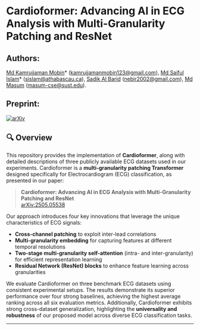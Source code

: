 # Cardioformer: Advancing AI in ECG Analysis with Multi-Granularity Patching and ResNet

## Authors:

[Md Kamrujjaman Mobin](https://scholar.google.com/citations?user=0pXfjCcAAAAJ&hl=en)\* (kamrujjamanmobin123@gmail.com), [Md Saiful Islam](https://scholar.google.com/citations?user=tQT0OSAAAAAJ&hl=en)* (sislam@athabascau.ca), [Sadik Al Barid]() (nebir2002@gmail.com), [Md Masum]() (masum-cse@sust.edu).


## Preprint:
[![arXiv](https://img.shields.io/badge/arXiv-2505.05538-b31b1b.svg)](https://arxiv.org/abs/2505.05538)


## 🔍 Overview

This repository provides the implementation of **Cardioformer**, along with detailed descriptions of three publicly available ECG datasets used in our experiments. Cardioformer is a **multi-granularity patching Transformer** designed specifically for Electrocardiogram (ECG) classification, as presented in our paper:

> **Cardioformer: Advancing AI in ECG Analysis with Multi-Granularity Patching and ResNet**  
> [arXiv:2505.05538](https://arxiv.org/abs/2505.05538)

Our approach introduces four key innovations that leverage the unique characteristics of ECG signals:

- **Cross-channel patching** to exploit inter-lead correlations  
- **Multi-granularity embedding** for capturing features at different temporal resolutions  
- **Two-stage multi-granularity self-attention** (intra- and inter-granularity) for efficient representation learning  
- **Residual Network (ResNet) blocks** to enhance feature learning across granularities  

We evaluate Cardioformer on three benchmark ECG datasets using consistent experimental setups. The results demonstrate its superior performance over four strong baselines, achieving the highest average ranking across all six evaluation metrics. Additionally, Cardioformer exhibits strong cross-dataset generalization, highlighting the **universality and robustness** of our proposed model across diverse ECG classification tasks.

<!-- <p align="center">
  <img src="https://raw.githubusercontent.com/KMobin555/Cardioformer/main/assets/cardioformer_pipeline.png" alt="Cardioformer Pipeline" width="80%">
</p>

sdf -->

---
